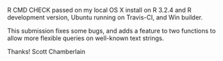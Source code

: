 R CMD CHECK passed on my local OS X install on R 3.2.4 and
R development version, Ubuntu running on Travis-CI, and
Win builder.

This submission fixes some bugs, and adds a feature to two functions to 
allow more flexible queries on well-known text strings.

Thanks! Scott Chamberlain
